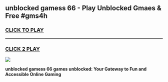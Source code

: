 
## unblocked gamess 66 - Play Unblocked Gmaes & Free #gms4h
<h3>
<a href="https://news.freeplayer.one?title=unblocked_gamess_66&ref=03M">CLICK TO PLAY</a></h3>
<hr>

<h3>
<a href="https://news.freeplayer.one?title=unblocked_gamess_66&ref=03M">CLICK 2 PLAY</a>
  
</h3>

<a href="https://news.freeplayer.one?title=unblocked_gamess_66&ref=03M"><img src="https://clearcache.store/games.png"></a>


**unblocked gamess 66 games unblocked: Your Gateway to Fun and Accessible Online Gaming**
